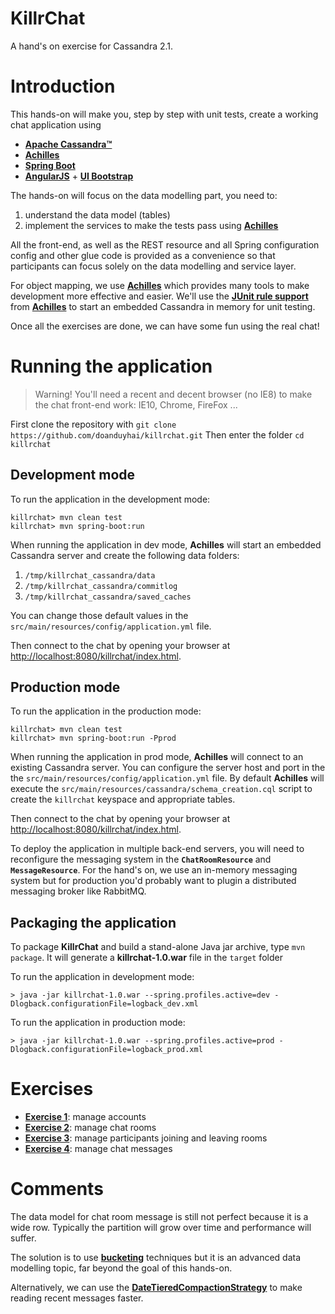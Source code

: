 KillrChat
====================

A hand's on exercise for Cassandra 2.1.


# Introduction

This hands-on will make you, step by step with unit tests, create a working chat application using

* **[Apache Cassandra™]**
* **[Achilles]**
* **[Spring Boot]**
* **[AngularJS]** + **[UI Bootstrap]**

The hands-on will focus on the data modelling part, you need to:

1. understand the data model (tables)
2. implement the services to make the tests pass using **[Achilles]**

All the front-end, as well as the REST resource and all Spring configuration config and other glue code is provided as a
convenience so that participants can focus solely on the data modelling and service layer.

For object mapping, we use **[Achilles]** which provides many tools to make development more effective and easier. We'll
use the **[JUnit rule support]** from **[Achilles]** to start an embedded Cassandra in memory for unit testing.

Once all the exercises are done, we can have some fun using the real chat!

# Running the application

> Warning! You'll need a recent and decent browser (no IE8) to make the chat front-end work:
  IE10, Chrome, FireFox ...

First clone the repository with `git clone https://github.com/doanduyhai/killrchat.git`
Then enter the folder `cd killrchat`

## Development mode

To run the application in the development mode:

    killrchat> mvn clean test
    killrchat> mvn spring-boot:run

When running the application in dev mode, **Achilles** will start an embedded Cassandra server and create
the following data folders:

1. `/tmp/killrchat_cassandra/data`
2. `/tmp/killrchat_cassandra/commitlog`
3. `/tmp/killrchat_cassandra/saved_caches`

You can change those default values in the `src/main/resources/config/application.yml` file.

Then connect to the chat by opening your browser at
[http://localhost:8080/killrchat/index.html](http://localhost:8080/killrchat/index.html).

## Production mode

To run the application in the production mode:

    killrchat> mvn clean test
    killrchat> mvn spring-boot:run -Pprod

When running the application in prod mode, **Achilles** will connect to an existing Cassandra server. You can
configure the server host and port in the the `src/main/resources/config/application.yml` file.
By default **Achilles** will execute the `src/main/resources/cassandra/schema_creation.cql` script to create the
`killrchat` keyspace and appropriate tables.

Then connect to the chat by opening your browser at
[http://localhost:8080/killrchat/index.html](http://localhost:8080/killrchat/index.html).

To deploy the application in multiple back-end servers, you will need to reconfigure the messaging system in the
**`ChatRoomResource`** and **`MessageResource`**. For the hand's on, we use an in-memory messaging system but for
production you'd probably want to plugin a distributed messaging broker like RabbitMQ.

## Packaging the application

To package **KillrChat** and build a stand-alone Java jar archive, type `mvn package`. It will generate a
**killrchat-1.0.war** file in the `target` folder

To run the application in development mode:

    > java -jar killrchat-1.0.war --spring.profiles.active=dev -Dlogback.configurationFile=logback_dev.xml

To run the application in production mode:

    > java -jar killrchat-1.0.war --spring.profiles.active=prod -Dlogback.configurationFile=logback_prod.xml

# Exercises

* **[Exercise 1](https://github.com/doanduyhai/killrchat/blob/master/Exercise1.md)**: manage accounts
* **[Exercise 2](https://github.com/doanduyhai/killrchat/blob/master/Exercise2.md)**: manage chat rooms
* **[Exercise 3](https://github.com/doanduyhai/killrchat/blob/master/Exercise3.md)**: manage participants joining and leaving rooms
* **[Exercise 4](https://github.com/doanduyhai/killrchat/blob/master/Exercise4.md)**: manage chat messages

# Comments

The data model for chat room message is still not perfect because it is a wide row. Typically the partition will grow
over time and performance will suffer.

The solution is to use **[bucketing]** techniques but it is an advanced data modelling topic, far beyond the goal of
this hands-on.

Alternatively, we can use the **[DateTieredCompactionStrategy]** to make reading recent messages faster.

[Apache Cassandra™]: http://planetcassandra.org/cassandra
[Achilles]: http://www.achilles.io
[JUnit rule support]: https://github.com/doanduyhai/Achilles/wiki/Unit-testing#usage
[Spring Boot]: http://projects.spring.io/spring-boot
[AngularJS]: https://angularjs.org
[UI Bootstrap]: http://angular-ui.github.io/bootstrap
[Postman]: http://www.getpostman.com
[DevCenter]: http://planetcassandra.org/devcenter
[Datastax]: http://www.datastax.com
[bucketing]: http://www.datastax.com/dev/blog/advanced-time-series-with-cassandra
[DateTieredCompactionStrategy]: http://www.datastax.com/dev/blog/datetieredcompactionstrategy
